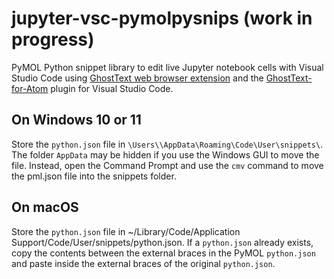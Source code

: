 # jupyter-vsc-pymolpysnips (work in progress)
PyMOL Python snippet library to edit live Jupyter notebook cells with Visual Studio Code using [GhostText web browser extension](https://github.com/fregante/GhostText) and the [GhostText-for-Atom](https://github.com/GhostText/GhostText-for-Atom) plugin for Visual Studio Code. 

## On Windows 10 or 11

Store the `python.json` file in `\Users\\AppData\Roaming\Code\User\snippets\`. 
The folder `AppData` may be hidden if you use the Windows GUI to move the file. 
Instead, open the Command Prompt and use the `cmv` command to move the pml.json file into the snippets folder.

## On macOS    

Store the `python.json` file in ~/Library/Code/Application Support/Code/User/snippets/python.json.
If a `python.json` already exists, copy the contents between the external braces in the PyMOL `python.json` and paste inside the external braces of the original `python.json`.
